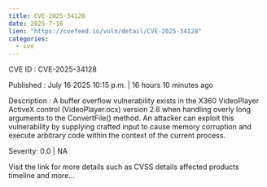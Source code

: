 ```yaml
--- 
title: CVE-2025-34128
date: 2025-7-16
lien: "https://cvefeed.io/vuln/detail/CVE-2025-34128"
categories:
  - cve
---
```


CVE ID : CVE-2025-34128

Published :  July 16
2025
10:15 p.m. | 16 hours
10 minutes ago

Description : A buffer overflow vulnerability exists in the X360 VideoPlayer ActiveX control (VideoPlayer.ocx) version 2.6 when handling overly long arguments to the ConvertFile() method. An attacker can exploit this vulnerability by supplying crafted input to cause memory corruption and execute arbitrary code within the context of the current process.

Severity: 0.0 | NA

Visit the link for more details
such as CVSS details
affected products
timeline
and more...
